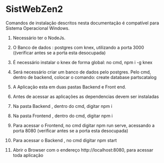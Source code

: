 # SistWebZen2

Comandos de instalação descritos nesta documentação é compatível para Sistema Operacional Windows.

1. Necessário ter o NodeJs.

2. O Banco de dados : postgres com knex, utilizando a porta 3000 ((verificar antes se a porta esta desocupada)

3. É necessário instalar o knex de forma global: no cmd, npm i -g knex

4. Será necessário criar um banco de dados pelo postgres. Pelo cmd, dentro de backend, colocar o comando: create database partscatalog

5. A Aplicação esta em duas pastas Backend e Front end.

6. Antes de acessar as aplicações as dependencias devem ser instaladas

7. Na pasta Backend , dentro do cmd, digitar npm i

8. Na pasta Frontend , dentro do cmd, digitar npm i

9. Para acessar o Frontend, no cmd digitar npm run serve, acessando a porta 8080 (verificar antes se a porta esta desocupada)

10. Para acessar o Backend , no cmd digitar npm start

11. Abrir o Browser com o endereço http://localhost:8080, para acessar toda aplicação

